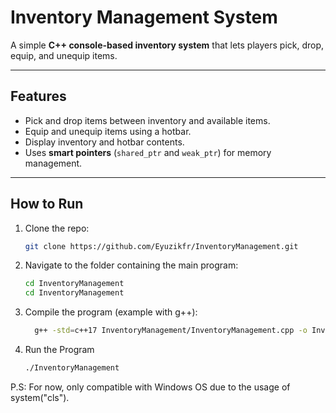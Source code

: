 # Inventory Management System

A simple **C++ console-based inventory system** that lets players pick, drop, equip, and unequip items.

---

## Features

- Pick and drop items between inventory and available items.  
- Equip and unequip items using a hotbar.  
- Display inventory and hotbar contents.  
- Uses **smart pointers** (`shared_ptr` and `weak_ptr`) for memory management.

---

## How to Run

1. Clone the repo:  
   ```bash
   git clone https://github.com/Eyuzikfr/InventoryManagement.git

2. Navigate to the folder containing the main program:
   ```bash
   cd InventoryManagement
   cd InventoryManagement

3. Compile the program (example with g++):
   ```bash
     g++ -std=c++17 InventoryManagement/InventoryManagement.cpp -o InventoryManagement
   
4. Run the Program
   ```bash
   ./InventoryManagement

P.S: For now, only compatible with Windows OS due to the usage of system("cls").
